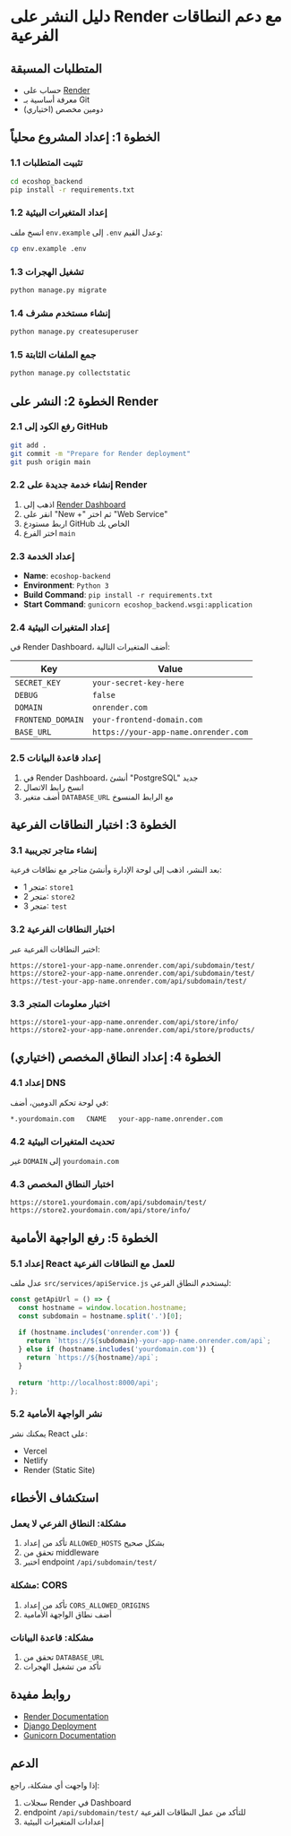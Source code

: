 # دليل النشر على Render مع دعم النطاقات الفرعية

## المتطلبات المسبقة
- حساب على [Render](https://render.com)
- معرفة أساسية بـ Git
- دومين مخصص (اختياري)

## الخطوة 1: إعداد المشروع محلياً

### 1.1 تثبيت المتطلبات
```bash
cd ecoshop_backend
pip install -r requirements.txt
```

### 1.2 إعداد المتغيرات البيئية
انسخ ملف `env.example` إلى `.env` وعدل القيم:
```bash
cp env.example .env
```

### 1.3 تشغيل الهجرات
```bash
python manage.py migrate
```

### 1.4 إنشاء مستخدم مشرف
```bash
python manage.py createsuperuser
```

### 1.5 جمع الملفات الثابتة
```bash
python manage.py collectstatic
```

## الخطوة 2: النشر على Render

### 2.1 رفع الكود إلى GitHub
```bash
git add .
git commit -m "Prepare for Render deployment"
git push origin main
```

### 2.2 إنشاء خدمة جديدة على Render
1. اذهب إلى [Render Dashboard](https://dashboard.render.com)
2. انقر على "New +" ثم اختر "Web Service"
3. اربط مستودع GitHub الخاص بك
4. اختر الفرع `main`

### 2.3 إعداد الخدمة
- **Name**: `ecoshop-backend`
- **Environment**: `Python 3`
- **Build Command**: `pip install -r requirements.txt`
- **Start Command**: `gunicorn ecoshop_backend.wsgi:application`

### 2.4 إعداد المتغيرات البيئية
في Render Dashboard، أضف المتغيرات التالية:

| Key | Value |
|-----|-------|
| `SECRET_KEY` | `your-secret-key-here` |
| `DEBUG` | `false` |
| `DOMAIN` | `onrender.com` |
| `FRONTEND_DOMAIN` | `your-frontend-domain.com` |
| `BASE_URL` | `https://your-app-name.onrender.com` |

### 2.5 إعداد قاعدة البيانات
1. في Render Dashboard، أنشئ "PostgreSQL" جديد
2. انسخ رابط الاتصال
3. أضف متغير `DATABASE_URL` مع الرابط المنسوخ

## الخطوة 3: اختبار النطاقات الفرعية

### 3.1 إنشاء متاجر تجريبية
بعد النشر، اذهب إلى لوحة الإدارة وأنشئ متاجر مع نطاقات فرعية:
- متجر 1: `store1`
- متجر 2: `store2`
- متجر 3: `test`

### 3.2 اختبار النطاقات الفرعية
اختبر النطاقات الفرعية عبر:
```
https://store1-your-app-name.onrender.com/api/subdomain/test/
https://store2-your-app-name.onrender.com/api/subdomain/test/
https://test-your-app-name.onrender.com/api/subdomain/test/
```

### 3.3 اختبار معلومات المتجر
```
https://store1-your-app-name.onrender.com/api/store/info/
https://store2-your-app-name.onrender.com/api/store/products/
```

## الخطوة 4: إعداد النطاق المخصص (اختياري)

### 4.1 إعداد DNS
في لوحة تحكم الدومين، أضف:
```
*.yourdomain.com   CNAME   your-app-name.onrender.com
```

### 4.2 تحديث المتغيرات البيئية
غير `DOMAIN` إلى `yourdomain.com`

### 4.3 اختبار النطاق المخصص
```
https://store1.yourdomain.com/api/subdomain/test/
https://store2.yourdomain.com/api/store/info/
```

## الخطوة 5: رفع الواجهة الأمامية

### 5.1 إعداد React للعمل مع النطاقات الفرعية
عدل ملف `src/services/apiService.js` ليستخدم النطاق الفرعي:

```javascript
const getApiUrl = () => {
  const hostname = window.location.hostname;
  const subdomain = hostname.split('.')[0];
  
  if (hostname.includes('onrender.com')) {
    return `https://${subdomain}-your-app-name.onrender.com/api`;
  } else if (hostname.includes('yourdomain.com')) {
    return `https://${hostname}/api`;
  }
  
  return 'http://localhost:8000/api';
};
```

### 5.2 نشر الواجهة الأمامية
يمكنك نشر React على:
- Vercel
- Netlify
- Render (Static Site)

## استكشاف الأخطاء

### مشكلة: النطاق الفرعي لا يعمل
1. تأكد من إعداد `ALLOWED_HOSTS` بشكل صحيح
2. تحقق من middleware
3. اختبر endpoint `/api/subdomain/test/`

### مشكلة: CORS
1. تأكد من إعداد `CORS_ALLOWED_ORIGINS`
2. أضف نطاق الواجهة الأمامية

### مشكلة: قاعدة البيانات
1. تحقق من `DATABASE_URL`
2. تأكد من تشغيل الهجرات

## روابط مفيدة
- [Render Documentation](https://render.com/docs)
- [Django Deployment](https://docs.djangoproject.com/en/5.0/howto/deployment/)
- [Gunicorn Documentation](https://gunicorn.org/)

## الدعم
إذا واجهت أي مشكلة، راجع:
1. سجلات Render في Dashboard
2. endpoint `/api/subdomain/test/` للتأكد من عمل النطاقات الفرعية
3. إعدادات المتغيرات البيئية 